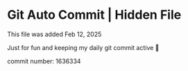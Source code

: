 # Git Auto Commit | Hidden File

This file was added Feb 12, 2025

Just for fun and keeping my daily git commit active 🤪

commit number: 1636334
